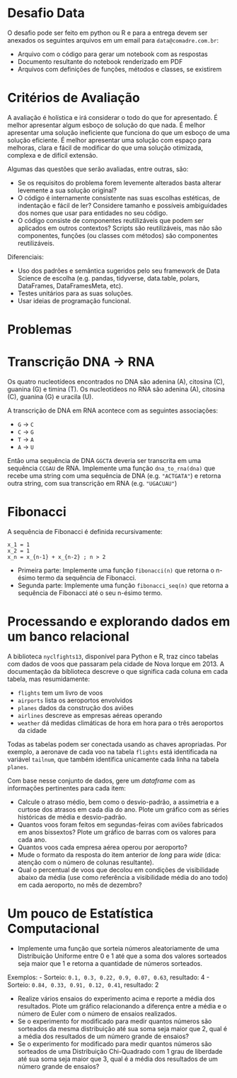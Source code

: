 # Desafio Data

O desafio pode ser feito em python ou R e para a entrega devem ser anexados os seguintes arquivos em um email para `data@comadre.com.br`:

- Arquivo com o código para gerar um notebook com as respostas
- Documento resultante do notebook renderizado em PDF
- Arquivos com definições de funções, métodos e classes, se existirem

# Critérios de Avaliação

A avaliação é holística e irá considerar o todo do que for apresentado. É melhor apresentar algum esboço de solução do que nada. É melhor apresentar uma solução ineficiente que funciona do que um esboço de uma solução eficiente. É melhor apresentar uma solução com espaço para melhoras, clara e fácil de modificar do que uma solução otimizada, complexa e de difícil extensão. 

Algumas das questões que serão avaliadas, entre outras, são:

- Se os requisitos do problema forem levemente alterados basta alterar levemente a sua solução original?
- O código é internamente consistente nas suas escolhas estéticas, de indentação e fácil de ler? Considere tamanho e possíveis ambiguidades dos nomes que usar para entidades no seu código.
- O código consiste de componentes reutilizáveis que podem ser aplicados em outros contextos? Scripts são reutilizáveis, mas não são componentes, funções (ou classes com métodos) são componentes reutilizáveis.

Diferenciais:

- Uso dos padrões e semântica sugeridos pelo seu framework de Data Science de escolha (e.g. pandas, tidyverse, data.table, polars, DataFrames, DataFramesMeta, etc).
- Testes unitários para as suas soluções.
- Usar ideias de programação funcional.

# Problemas

# Transcrição DNA → RNA

Os quatro nucleotídeos encontrados no DNA são adenina (A), citosina (C), guanina (G) e timina (T). Os nucleotídeos no RNA são adenina (A), citosina (C), guanina (G) e uracila (U). 

A transcrição de DNA em RNA acontece com as seguintes associações:

- `G` -> `C`
- `C` -> `G`
- `T` -> `A`
- `A` -> `U`

Então uma sequência de DNA `GGCTA` deveria ser transcrita em uma sequência `CCGAU` de RNA. Implemente uma função `dna_to_rna(dna)` que recebe uma string com uma sequência de DNA (e.g. `"ACTGATA"`) e retorna outra string, com sua transcrição em RNA (e.g. `"UGACUAU"`)

# Fibonacci

A sequência de Fibonacci é definida recursivamente:

```
x_1 = 1 
x_2 = 1
x_n = x_{n-1} + x_{n-2} ; n > 2
```
- Primeira parte: Implemente uma função `fibonacci(n)` que retorna o n-ésimo termo da sequência de Fibonacci.
- Segunda parte: Implemente uma função `fibonacci_seq(n)` que retorna a sequência de Fibonacci até o seu n-ésimo termo.

# Processando e explorando dados em um banco relacional

A biblioteca `nyclfights13`, disponível para Python e R, traz cinco tabelas com dados de voos que passaram pela cidade de Nova Iorque em 2013. A documentação da biblioteca descreve o que significa cada coluna em cada tabela, mas resumidamente:

- `flights` tem um livro de voos
- `airports` lista os aeroportos envolvidos
- `planes` dados da construção dos aviões
- `airlines` descreve as empresas aéreas operando
- `weather` dá medidas climáticas de hora em hora para o três aeroportos da cidade

Todas as tabelas podem ser conectada usando as chaves apropriadas. Por exemplo, a aeronave de cada voo na tabela `flights` está identificada na variável `tailnum`, que também identifica unicamente cada linha na tabela `planes`.

Com base nesse conjunto de dados, gere um *dataframe* com as informações pertinentes para cada item:

- Calcule o atraso médio, bem como o desvio-padrão, a assimetria e a curtose dos atrasos em cada dia do ano. Plote um gráfico com as séries históricas de média e desvio-padrão.
- Quantos voos foram feitos em segundas-feiras com aviões fabricados em anos bissextos? Plote um gráfico de barras com os valores para cada ano.
- Quantos voos cada empresa aérea operou por aeroporto?
- Mude o formato da resposta do item anterior de *long* para *wide* (dica: atenção com o número de colunas resultante).
- Qual o percentual de voos que decolou em condições de visibilidade abaixo da média (use como referência a visibilidade média do ano todo) em cada aeroporto, no mês de dezembro?

# Um pouco de Estatística Computacional

- Implemente uma função que sorteia números aleatoriamente de uma Distribuição Uniforme entre 0 e 1 até que a soma dos valores sorteados seja maior que 1 e retorna a quantidade de números sorteados.

Exemplos:
    - Sorteio: `0.1, 0.3, 0.22, 0.9, 0.07, 0.63`, resultado: 4
    - Sorteio: `0.84, 0.33, 0.91, 0.12, 0.41`, resultado: 2
- Realize vários ensaios do experimento acima e reporte a média dos resultados. Plote um gráfico relacionando a diferença entre a média e o número de Euler com o número de ensaios realizados.
- Se o experimento for modificado para medir quantos números são sorteados da mesma distribuição até sua soma seja maior que 2, qual é a média dos resultados de um número grande de ensaios?
- Se o experimento for modificado para medir quantos números são sorteados de uma Distribuição Chi-Quadrado com 1 grau de liberdade até sua soma seja maior que 3, qual é a média dos resultados de um número grande de ensaios?
